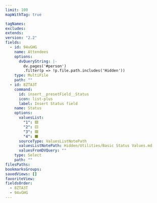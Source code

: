 ```yaml
---
limit: 100
mapWithTag: true

tagNames: 
excludes: 
extends: 
version: "2.2"
fields:
  - id: 94vGHG
    name: Attendees
    options:
      dvQueryString: |-
        dv.pages('#person')
        .filter(p => !p.file.path.includes('Hidden'))
    type: MultiFile
    path: ""
  - id: 8ZTA3T
    command:
      id: insert__presetField__Status
      icon: list-plus
      label: Insert Status field
    name: Status
    options:
      valuesList:
        "1": 🟥
        "2": 🟨
        "3": 🟩
        "4": ⬛️
      sourceType: ValuesListNotePath
      valuesListNotePath: Hidden/Utilities/Basic Status Values.md
      valuesFromDVQuery: ""
    type: Select
    path: ""
filesPaths: 
bookmarksGroups: 
savedViews: []
favoriteView: 
fieldsOrder:
  - 8ZTA3T
  - 94vGHG
---
```

